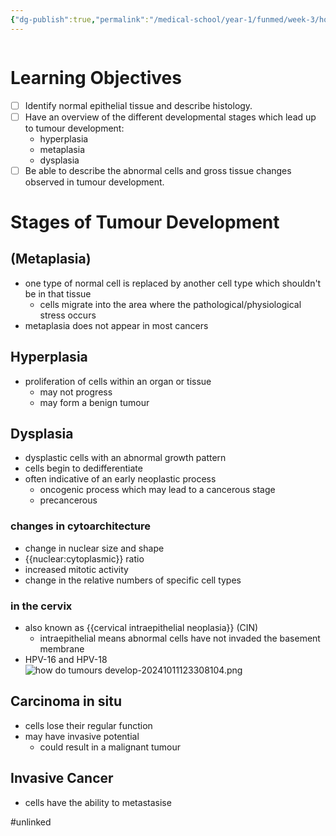 ```yaml
---
{"dg-publish":true,"permalink":"/medical-school/year-1/funmed/week-3/how-do-tumours-develop/","tags":["funmed"],"updated":"2024-11-04T12:43:39.962+00:00"}
---
```


```table-of-contents
```
# Learning Objectives
- [ ] Identify normal epithelial tissue and describe histology.
- [ ] Have an overview of the different developmental stages which lead up to tumour development:
	- hyperplasia
	- metaplasia
	- dysplasia
- [ ] Be able to describe the abnormal cells and gross tissue changes observed in tumour development.

# Stages of Tumour Development

## (Metaplasia)
- one type of normal cell is replaced by another cell type which shouldn't be in that tissue
	- cells migrate into the area where the pathological/physiological stress occurs
- metaplasia does not appear in most cancers
## Hyperplasia
- proliferation of cells within an organ or tissue
	- may not progress
	- may form a benign tumour
## Dysplasia
- dysplastic cells with an abnormal growth pattern
- cells begin to dedifferentiate
- often indicative of an early neoplastic process
	- oncogenic process which may lead to a cancerous stage
	- precancerous
### changes in cytoarchitecture
- change in nuclear size and shape
- {{nuclear:cytoplasmic}} ratio
- increased mitotic activity
- change in the relative numbers of specific cell types
### in the cervix
- also known as {{cervical intraepithelial neoplasia}} (CIN)
	- intraepithelial means abnormal cells have not invaded the basement membrane
- HPV-16 and HPV-18
![how do tumours develop-20241011123308104.png](/img/user/Medical%20School/Year%201/funmed/week%203/attachments/how%20do%20tumours%20develop-20241011123308104.png)

## Carcinoma in situ
- cells lose their regular function
- may have invasive potential
	- could result in a malignant tumour
## Invasive Cancer
- cells have the ability to metastasise

#unlinked 